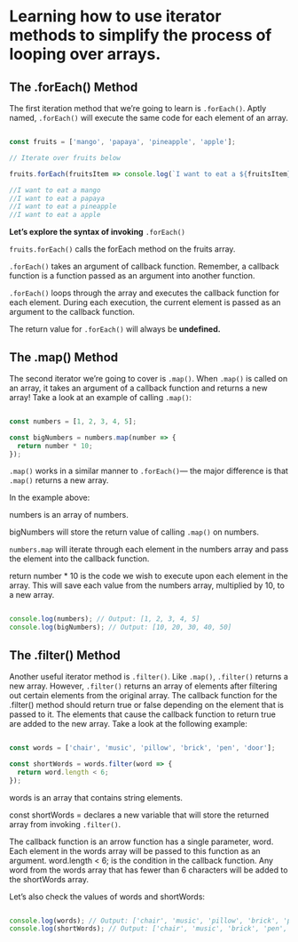 # Learning how to use iterator methods to simplify the process of looping over arrays.

## The .forEach() Method

The first iteration method that we’re going to learn is `.forEach()`. Aptly named, `.forEach()` will execute the same code for each element of an array.

```javascript

const fruits = ['mango', 'papaya', 'pineapple', 'apple'];

// Iterate over fruits below

fruits.forEach(fruitsItem => console.log(`I want to eat a ${fruitsItem}`));

//I want to eat a mango
//I want to eat a papaya
//I want to eat a pineapple
//I want to eat a apple

```

**Let’s explore the syntax of invoking** `.forEach()`

`fruits.forEach()` calls the forEach method on the fruits array.

`.forEach()` takes an argument of callback function. Remember, a callback function is a function passed as an argument into another function.

`.forEach()` loops through the array and executes the callback function for each element. During each execution, the current element is passed as an argument to the callback function.

The return value for `.forEach()` will always be **undefined.**

## The .map() Method

The second iterator we’re going to cover is `.map()`. When `.map()` is called on an array, it takes an argument of a callback function and returns a new array! Take a look at an example of calling `.map()`:

```javascript

const numbers = [1, 2, 3, 4, 5]; 

const bigNumbers = numbers.map(number => {
  return number * 10;
});

```
`.map()` works in a similar manner to `.forEach()`— the major difference is that `.map()` returns a new array.

In the example above:

numbers is an array of numbers.

bigNumbers will store the return value of calling `.map()` on numbers.

`numbers.map` will iterate through each element in the numbers array and pass the element into the callback function.

return number * 10 is the code we wish to execute upon each element in the array. This will save each value from the numbers array, multiplied by 10, to a new array.

```javascript

console.log(numbers); // Output: [1, 2, 3, 4, 5]
console.log(bigNumbers); // Output: [10, 20, 30, 40, 50]

```

## The .filter() Method

Another useful iterator method is `.filter()`. Like `.map()`, `.filter()` returns a new array. However, `.filter()` returns an array of elements after filtering out certain elements from the original array. The callback function for the .filter() method should return true or false depending on the element that is passed to it. The elements that cause the callback function to return true are added to the new array. Take a look at the following example:

```javascript

const words = ['chair', 'music', 'pillow', 'brick', 'pen', 'door']; 

const shortWords = words.filter(word => {
  return word.length < 6;
});

```

words is an array that contains string elements.

const shortWords = declares a new variable that will store the returned array from invoking `.filter()`.

The callback function is an arrow function has a single parameter, word. Each element in the words array will be passed to this function as an argument.
word.length < 6; is the condition in the callback function. Any word from the words array that has fewer than 6 characters will be added to the shortWords array.

Let’s also check the values of words and shortWords:

```javascript

console.log(words); // Output: ['chair', 'music', 'pillow', 'brick', 'pen', 'door']; 
console.log(shortWords); // Output: ['chair', 'music', 'brick', 'pen', 'door']

```
